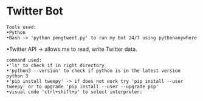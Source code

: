 # Twitter Bot
`````````````````````````````````````````````````````````````````````
Tools used:
•Python 
•Bash -> 'python pengtweet.py' to run my bot 24/7 using pythonanywhere 
`````````````````````````````````````````````````````````````````````
•Twitter API -> allows me to read, write Twitter data. 
`````````````````````````````````````````````````````````````````````
command used:
•'ls' to check if in right directory
•'python3 --version' to check if python is in the latest version python 3
•'pip install tweepy' -> if does not work try 'pip install --user tweepy' or to upgrade 'pip install --user --upgrade pip'
•visual code 'ctrl+shift+p' to select interpreter:
``````````````````````````````````````````````````````````````````````````````````````````````````````````````````````
